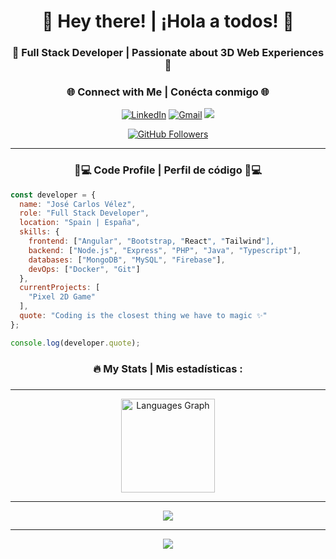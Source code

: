 

<h1 align="center">👋 Hey there! | ¡Hola a todos! 👋</h1>
<h3 align="center">🚀 Full Stack Developer | Passionate about 3D Web Experiences 🚀</h3>

<div align="center">
  
  ### 🌐 **Connect with Me | Conécta conmigo** 🌐
  [![LinkedIn](https://img.shields.io/badge/LinkedIn-0A66C2?logo=linkedin&logoColor=white)](https://linkedin.com/in/jotacecode)
  [![Gmail](https://img.shields.io/badge/Gmail-EA4335?logo=gmail&logoColor=white)](mailto:josvelsei@gmail.com)
  <img src="https://visitor-badge.laobi.icu/badge?page_id=JotaceCode.JotaceCode&" />
  

  
  
  [![GitHub Followers](https://img.shields.io/github/followers/JotaceCode?label=Follow%20%40JotaceCode&style=social)](https://github.com/JotaceCode)

</div>

---

<div align="center">
  
### 🧑💻 **Code Profile | Perfil de código** 🧑💻

</div>

```javascript
const developer = {
  name: "José Carlos Vélez",
  role: "Full Stack Developer",
  location: "Spain | España",
  skills: {
    frontend: ["Angular", "Bootstrap, "React", "Tailwind"],
    backend: ["Node.js", "Express", "PHP", "Java", "Typescript"],
    databases: ["MongoDB", "MySQL", "Firebase"],
    devOps: ["Docker", "Git"]
  },
  currentProjects: [
    "Pixel 2D Game"
  ],
  quote: "Coding is the closest thing we have to magic ✨"
};

console.log(developer.quote);
```


###

<h3 align="center">🔥 My Stats | Mis estadísticas :</h3>

###

<div align="center">

  ---

  
  <img src="https://github-readme-stats.vercel.app/api/top-langs?username=jotacecode&locale=en&hide_title=false&layout=compact&card_width=320&langs_count=5&theme=dracula&hide_border=false" height="150" alt="Languages Graph" />

  ---
  
  <img src="https://github-readme-streak-stats.herokuapp.com/?user=JotaceCode&theme=dark" />

  ---
  <img src="https://github-profile-summary-cards.vercel.app/api/cards/profile-details?username=JotaceCode&theme=github_dark" />
</div>
